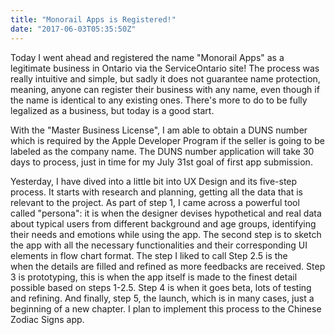 ```yaml
---
title: "Monorail Apps is Registered!"
date: "2017-06-03T05:35:50Z"
---
```


Today I went ahead and registered the name "Monorail Apps" as a legitimate business in Ontario via the ServiceOntario site! The process was really intuitive and simple, but sadly it does not guarantee name protection, meaning, anyone can register their business with any name, even though if the name is identical to any existing ones. There's more to do to be fully legalized as a business, but today is a good start.

With the "Master Business License", I am able to obtain a DUNS number which is required by the Apple Developer Program if the seller is going to be labeled as the company name. The DUNS number application will take 30 days to process, just in time for my July 31st goal of first app submission.

Yesterday, I have dived into a little bit into UX Design and its five-step process. It starts with research and planning, getting all the data that is relevant to the project. As part of step 1, I came across a powerful tool called "persona": it is when the designer devises hypothetical and real data about typical users from different background and age groups, identifying their needs and emotions while using the app. The second step is to sketch the app with all the necessary functionalities and their corresponding UI elements in flow chart format. The step I liked to call Step 2.5 is the when the details are filled and refined as more feedbacks are received. Step 3 is prototyping, this is when the app itself is made to the finest detail possible based on steps 1-2.5. Step 4 is when it goes beta, lots of testing and refining. And finally, step 5, the launch, which is in many cases, just a beginning of a new chapter. I plan to implement this process to the Chinese Zodiac Signs app.
